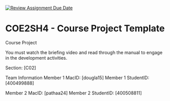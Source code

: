 [![Review Assignment Due Date](https://classroom.github.com/assets/deadline-readme-button-22041afd0340ce965d47ae6ef1cefeee28c7c493a6346c4f15d667ab976d596c.svg)](https://classroom.github.com/a/mLqiHWLE)
# COE2SH4 - Course Project Template
Course Project

You must watch the briefing video and read through the manual to engage in the development activities.


Section: [C02]

Team Information
Member 1 MacID: [dougla15]
Member 1 StudentID: [400499888]

Member 2 MacID: [pathaa24]
Member 2 StudentID: [400508811]
